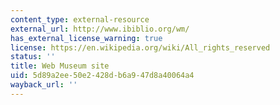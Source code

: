 ```yaml
---
content_type: external-resource
external_url: http://www.ibiblio.org/wm/
has_external_license_warning: true
license: https://en.wikipedia.org/wiki/All_rights_reserved
status: ''
title: Web Museum site
uid: 5d89a2ee-50e2-428d-b6a9-47d8a40064a4
wayback_url: ''
---
```

